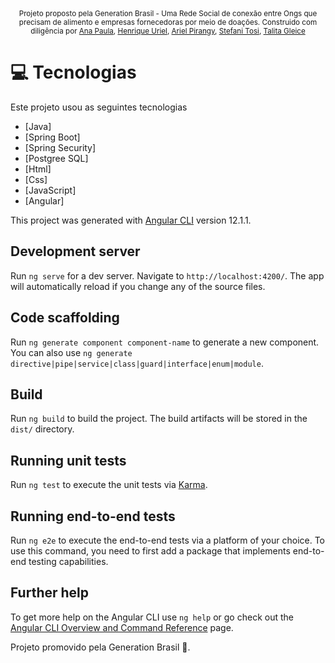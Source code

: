 
<div align="center">
  <sub> Projeto proposto pela Generation Brasil - Uma Rede Social de conexão entre Ongs que precisam de alimento e empresas fornecedoras por meio de doações.
Construido com  diligência por 
<a href="https://github.com/AnaPaulaSouzaDias">Ana Paula</a>,
<a href="https://github.com/HenriqueUriel">Henrique Uriel</a>,
<a href="https://github.com/pirangy">Ariel Pirangy</a>,
<a href="https://github.com/stefanitosi2">Stefani Tosi</a>,
<a href="https://github.com/talita032">Talita Gleice</a>
  </sub>
</div>

# :computer: Tecnologias
Este projeto usou as seguintes tecnologias

* [Java]   
* [Spring Boot]   
* [Spring Security]   
* [Postgree SQL]  
* [Html]   
* [Css]   
* [JavaScript] 
* [Angular]     


This project was generated with [Angular CLI](https://github.com/angular/angular-cli) version 12.1.1.

## Development server

Run `ng serve` for a dev server. Navigate to `http://localhost:4200/`. The app will automatically reload if you change any of the source files.

## Code scaffolding

Run `ng generate component component-name` to generate a new component. You can also use `ng generate directive|pipe|service|class|guard|interface|enum|module`.

## Build

Run `ng build` to build the project. The build artifacts will be stored in the `dist/` directory.

## Running unit tests

Run `ng test` to execute the unit tests via [Karma](https://karma-runner.github.io).

## Running end-to-end tests

Run `ng e2e` to execute the end-to-end tests via a platform of your choice. To use this command, you need to first add a package that implements end-to-end testing capabilities.

## Further help

To get more help on the Angular CLI use `ng help` or go check out the [Angular CLI Overview and Command Reference](https://angular.io/cli) page.

Projeto promovido pela Generation Brasil 🚀.